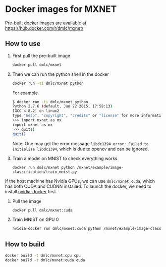 # Docker images for MXNET

Pre-built docker images are available at https://hub.docker.com/r/dmlc/mxnet/

## How to use

1. First pull the pre-built image

   ```bash
   docker pull dmlc/mxnet
   ```
2. Then we can run the python shell in the docker

   ```bash
   docker run -ti dmlc/mxnet python
   ```
   For example
   ```bash
   $ docker run -ti dmlc/mxnet python
   Python 2.7.6 (default, Jun 22 2015, 17:58:13)
   [GCC 4.8.2] on linux2
   Type "help", "copyright", "credits" or "license" for more information.
   >>> import mxnet as mx
   import mxnet as mx
   >>> quit()
   quit()
   ```

   Note: One may get the error message `libdc1394 error: Failed to initialize
   libdc1394`, which is due to opencv and can be ignored.

3. Train a model on MNIST to check everything works

   ```
   docker run dmlc/mxnet python /mxnet/example/image-classification/train_mnist.py
   ```

If the host machine has Nvidia GPUs, we can use `dmlc/mxnet:cuda`, which has both CUDA and CUDNN installed.
To launch the docker, we need to install [nvidia-docker](https://github.com/NVIDIA/nvidia-docker) first.

1. Pull the image

   ```bash
   docker pull dmlc/mxnet:cuda
   ```

2. Train MNIST on GPU 0

   ```bash
   nvidia-docker run dmlc/mxnet:cuda python /mxnet/example/image-classification/train_mnist.py --gpus 0
   ```

## How to build

```bash
docker build -t dmlc/mxnet:cpu cpu
docker build -t dmlc/mxnet:cuda cuda
```
